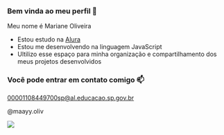### Bem vinda ao meu perfil 💛

Meu nome é Mariane Oliveira 

- Estou estudo na [Alura](https://www.alura.com.br)
- Estou me desenvolvendo na linguagem JavaScript
- Ultilizo esse espaço para minha organização e compartilhamento dos meus projetos desenvolvidos 

### Você pode entrar em contato comigo 📫

00001108449700sp@al.educacao.sp.gov.br

@maayy.oliv

![](https://tenor.com/pt-BR/view/lana-del-rey-kiss-bye-aribotched-gif-26530106) 
